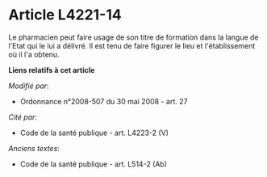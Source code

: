 # Article L4221-14

Le pharmacien peut faire usage de son titre de formation dans la langue de l'Etat qui le lui a délivré. Il est tenu de faire
figurer le lieu et l'établissement où il l'a obtenu.

**Liens relatifs à cet article**

_Modifié par_:

  - Ordonnance n°2008-507 du 30 mai 2008 - art. 27

_Cité par_:

  - Code de la santé publique - art. L4223-2 (V)

_Anciens textes_:

  - Code de la santé publique - art. L514-2 (Ab)
